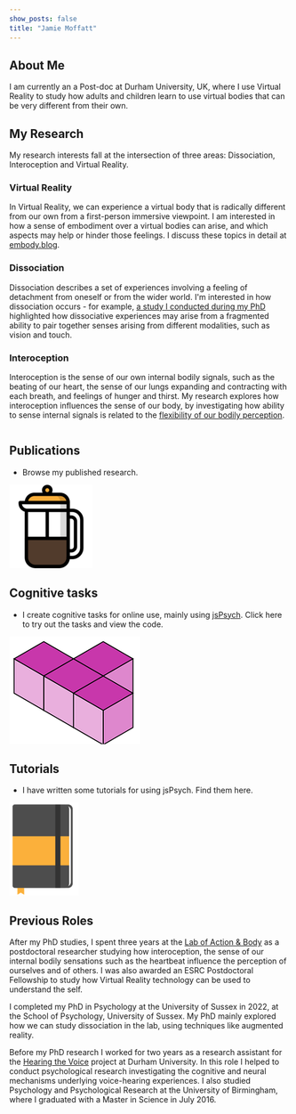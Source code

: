 ```yaml
---
show_posts: false
title: "Jamie Moffatt"
---
```

## About Me
I am currently an a Post-doc at Durham University, UK, where I use Virtual Reality to study how adults and children learn to use virtual bodies that can be very different from their own.

## My Research

My research interests fall at the intersection of three areas: Dissociation, Interoception and Virtual Reality.

### Virtual Reality
In Virtual Reality, we can experience a virtual body that is radically different from our own from a first-person immersive viewpoint. I am interested in how a sense of embodiment over a virtual bodies can arise, and which aspects may help or hinder those feelings. I discuss these topics in detail at [embody.blog](https://embody.blog/).

### Dissociation
Dissociation describes a set of experiences involving a feeling of detachment from oneself or from the wider world. I'm interested in how dissociation occurs - for example, [a study I conducted during my PhD](https://doi.org/10.31234/osf.io/e5z74) highlighted how dissociative experiences may arise from a fragmented ability to pair together senses arising from different modalities, such as vision and touch.

### Interoception
Interoception is the sense of our own internal bodily signals, such as the beating of our heart, the sense of our lungs expanding and contracting with each breath, and feelings of hunger and thirst. My research explores how interoception influences the sense of our body, by investigating how ability to sense internal signals is related to the [flexibility of our bodily perception](https://doi.org/10.1016/j.biopsycho.2024.108756).


<div class="row publications" onclick="window.location='/publications'">
<div class="column left">
<h2>Publications</h2>
<ul><li>Browse my published research.</li></ul>
</div>
<div class="column right">
<img src="assets/img/coffee.png"/>
</div>

</div>

<div class="row tasks" onclick="window.location='/task_list'">
<div class="column left">
<h2>Cognitive tasks</h2>
<ul>
<li>I create cognitive tasks for online use, mainly using <a href="https://www.jspsych.org/7.0/">jsPsych</a>. Click here to try out the tasks and view the code.</li>
</ul>
</div>

<div class="column right">
<img src="assets/img/t_block.png"/>
</div>

</div>

<div class="row tutorials" onclick="window.location='/jspsych'">
<div class="column left">
<h2>Tutorials</h2>
<ul><li>I have written some tutorials for using jsPsych. Find them here.</li></ul>
</div>
<div class="column right">
<img src="assets/img/notebook.png"/>
</div>

</div>


## Previous Roles
After my PhD studies, I spent three years at the [Lab of Action & Body](http://manostsakiris.com/index.php/research/lab/) as a postdoctoral researcher studying how interoception, the sense of our internal bodily sensations such as the heartbeat influence the perception of ourselves and of others. I was also awarded an ESRC Postdoctoral Fellowship to study how Virtual Reality technology can be used to understand the self.  

I completed my PhD in Psychology at the University of Sussex in 2022, at the School of Psychology, University of Sussex. My PhD mainly explored how we can study dissociation in the lab, using techniques like augmented reality.

Before my PhD research I worked for two years as a research assistant for the [Hearing the Voice](https://hearingthevoice.org/) project at Durham University. In this role I helped to conduct psychological research investigating the cognitive and neural mechanisms underlying voice-hearing experiences. I also studied Psychology and Psychological Research at the University of Birmingham, where I graduated with a Master in Science in July 2016.

